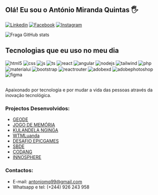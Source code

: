 ## Olá! Eu sou o António Miranda Quintas 🖐️

[![Linkedin](https://img.shields.io/badge/LinkedIn-0077B5?style=for-the-badge&logo=linkedin&logoColor=white)](https://www.linkedin.com/in/antoniomirandaquintas/)
[![Facebook](https://img.shields.io/badge/Facebook-1877F2?style=for-the-badge&logo=facebook&logoColor=white)](https://web.facebook.com/antonio.mirand.5)
[![Instagram](https://img.shields.io/badge/Twitch-9146FF?style=for-the-badge&logo=twitch&logoColor=white)](https://www.instagram.com/miranda_o_sobrevivente/)

![Fraga GitHub stats](https://github-readme-stats.vercel.app/api?username=Mirand43&show_icons=true&theme=dracula&count_private=true)

## Tecnologias que eu uso no meu dia

<div style="display: inline_block">
  <img align="center" alt="html5" src="https://img.shields.io/badge/HTML5-E34F26?style=for-the-badge&logo=html5&logoColor=white" />
  <img align="center" alt="css" src="https://img.shields.io/badge/CSS3-1572B6?style=for-the-badge&logo=css3&logoColor=white" />
  <img align="center" alt="js" src="https://img.shields.io/badge/JavaScript-F7DF1E?style=for-the-badge&logo=javascript&logoColor=black" />
  <img align="center" alt="ts" src="https://img.shields.io/badge/TypeScript-007ACC?style=for-the-badge&logo=typescript&logoColor=white" />
  <img align="center" alt="react" src="https://img.shields.io/badge/React-20232A?style=for-the-badge&logo=react&logoColor=61DAFB" />
  <img align="center" alt="angular" src="https://img.shields.io/badge/Angular-20232A?style=for-the-badge&logo=angular&logoColor=61DAFB" />
  <img align="center" alt="nodejs" src="https://img.shields.io/badge/Node.js-43853D?style=for-the-badge&logo=node.js&logoColor=white" />
  <img align="center" alt="tailwind" src="https://img.shields.io/badge/Tailwind_CSS-38B2AC?style=for-the-badge&logo=tailwind-css&logoColor=white" />
  <img align="center" alt="php" src="https://img.shields.io/badge/PHP-777BB4?style=for-the-badge&logo=php&logoColor=white" />
  <img align="center" alt="materialui" src="https://img.shields.io/badge/Material--UI-0081CB?style=for-the-badge&logo=material-ui&logoColor=white" />
  <img align="center" alt="bootstrap" src="https://img.shields.io/badge/Bootstrap-563D7C?style=for-the-badge&logo=bootstrap&logoColor=white" />
  <img align="center" alt="reactrouter" src="https://img.shields.io/badge/React_Router-CA4245?style=for-the-badge&logo=react-router&logoColor=white" />
  <img align="center" alt="adobexd" src="https://img.shields.io/badge/Adobe%20XD-470137?style=for-the-badge&logo=Adobe%20XD&logoColor=#FF61F6" />
  <img align="center" alt="adobephotoshop" src="https://img.shields.io/badge/Adobe%20Photoshop-31A8FF?style=for-the-badge&logo=Adobe%20Photoshop&logoColor=black" />
  <img align="center" alt="figma" src="https://img.shields.io/badge/Figma-F24E1E?style=for-the-badge&logo=figma&logoColor=white" />
  
</div><br/>

Apaixonado por tecnologia e por mudar a vida das pessoas através da inovação tecnológica.

### Projectos Desenvolvidos:
- [GEODE](https://geode.ao/)<br/>
- [JOGO DE MEMÓRIA](https://jogo-memoria-wine.vercel.app/)<br/>
- [KULANDELA NGINGA](https://project-kulandela-nginga.vercel.app/)<br/>
- [WTMLuanda](https://wtm-luanda.vercel.app/)<br/>
- [DESAFIO EPICGAMES](https://desafio-epicgames-gray.vercel.app/leadpage/home)<br/>
- [SBDE](https://sbde.tech/)<br/>
- [CODANG](https://codang.co.ao/)<br/>
- [INNOSPHERE](https://innosphere-alpha.vercel.app/)<br/>


### Contactos:
- E-mail: antoniomq99@gmail.com
- Whatsapp e tel: (+244) 926 243 958

